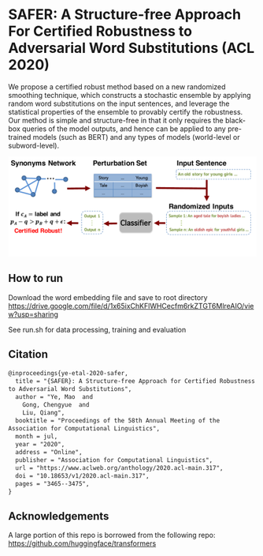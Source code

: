 # SAFER: A Structure-free Approach For Certified Robustness to Adversarial Word Substitutions (ACL 2020)

We propose a certified robust method based on a new randomized smoothing technique, which constructs a stochastic ensemble by applying random word substitutions on the input sentences, and leverage the statistical properties of the ensemble to provably certify the robustness. Our method is simple and structure-free in that it only requires the black-box queries of the model outputs, and hence can be applied to any pre-trained models (such as BERT) and any types of models (world-level or subword-level).

<img src="figs/framework_certnlp.pdf" width=600></img>

## How to run
Download the word embedding file and save to root directory
https://drive.google.com/file/d/1x65ixChKFlWHCecfm6rkZTGT6MlreAIO/view?usp=sharing

See run.sh for data processing, training and evaluation

## Citation

    @inproceedings{ye-etal-2020-safer,
      title = "{SAFER}: A Structure-free Approach for Certified Robustness to Adversarial Word Substitutions",
      author = "Ye, Mao  and
        Gong, Chengyue  and
        Liu, Qiang",
      booktitle = "Proceedings of the 58th Annual Meeting of the Association for Computational Linguistics",
      month = jul,
      year = "2020",
      address = "Online",
      publisher = "Association for Computational Linguistics",
      url = "https://www.aclweb.org/anthology/2020.acl-main.317",
      doi = "10.18653/v1/2020.acl-main.317",
      pages = "3465--3475",
    }

## Acknowledgements
A large portion of this repo is borrowed from the following repo:
https://github.com/huggingface/transformers
